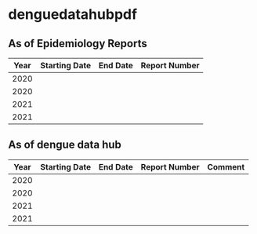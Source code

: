 # denguedatahubpdf

## As of Epidemiology Reports

|Year|Starting Date | End Date | Report Number |
|---|---|---|---|
|2020||||
|2020||||
|2021||||
|2021||||

## As of dengue data hub
|Year|Starting Date | End Date | Report Number | Comment|
|---|---|---|---|---|
|2020|||||
|2020|||||
|2021|||||
|2021|||||
